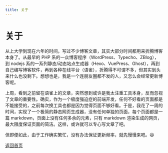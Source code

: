 ```yaml
---
title: 关于
---
```


# 关于

从上大学到现在六年的时间，写过不少博客文章，其实大部分时间都用来折腾博客本身了。从最早的 PHP 系的一众博客程序（WordPress、Typecho、ZBlog），到 nodejs 系的一系列静态/动态站点生成器（Hexo、VuePress、Ghost），再到自己编写博客软件，再到各种在线平台（语雀），折腾得不可谓不多，但其实到头来什么也没剩下。想想也是，我是一个连朋友圈都不发的人，又怎么会经常更新博客呢。

上周，看到之前留在语雀上的文章，突然想到或许是我太注重工具本身，反而忽视了文章的重要性。确实，作为一个极度强迫症的前端开发，任何不好看的页面都是不能接受的，之前每次换工具也都是因为觉得页面不够好看。于是，我花了一周的时间，实现了一个极简的静态网页生成器，没有任何单独的页面，每个页面都是一篇 markdown，页面上没有任何多余的元素，只有 markdown 渲染生成的网页，最大限度保证页面的简洁。这样，或许就可以专心写文章了吧。

但即便如此，由于工作确实繁忙，没有办法保证更新频率，就先慢慢来吧。:smiley:

[返回首页](/)
